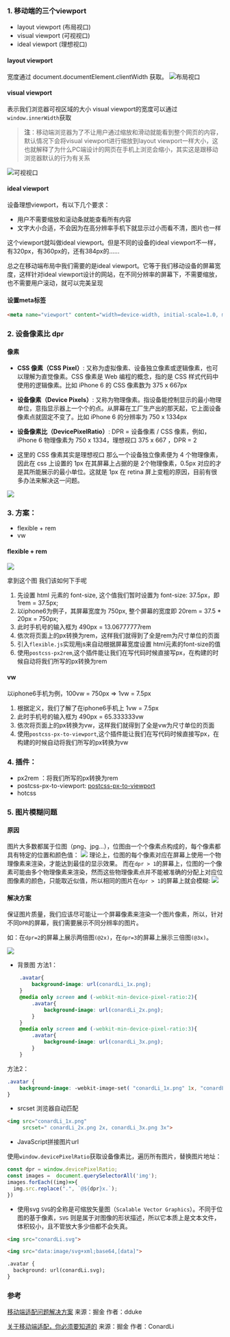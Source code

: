 ### 1. 移动端的三个viewport
- layout viewport (布局视口)
- visual viewport (可视视口)
- ideal viewport (理想视口)

#### layout viewport 

宽度通过 document.documentElement.clientWidth 获取。
![布局视口](https://user-gold-cdn.xitu.io/2018/8/11/16524b5fafb70b63?imageView2/0/w/1280/h/960/format/webp/ignore-error/1)

#### visual viewport
表示我们浏览器可视区域的大小
visual viewport的宽度可以通过`window.innerWidth`获取

>**注**：移动端浏览器为了不让用户通过缩放和滑动就能看到整个网页的内容，默认情况下会将visual viewport进行缩放到layout viewport一样大小，这也就解释了为什么PC端设计的网页在手机上浏览会缩小，其实这是跟移动浏览器默认的行为有关系

![可视视口](https://user-gold-cdn.xitu.io/2018/8/11/16524c63c293b725?imageView2/0/w/1280/h/960/format/webp/ignore-error/1)

#### ideal viewport
设备理想viewport，有以下几个要求：

- 用户不需要缩放和滚动条就能查看所有内容
- 文字大小合适，不会因为在高分辨率手机下就显示过小而看不清，图片也一样

这个viewport就叫做ideal viewport。但是不同的设备的ideal viewport不一样，有320px，有360px的，还有384px的......

总之在移动端布局中我们需要的是ideal viewport。它等于我们移动设备的屏幕宽度，这样针对ideal viewport设计的网站，在不同分辨率的屏幕下，不需要缩放，也不需要用户滚动，就可以完美呈现

#### 设置meta标签
```html
<meta name="viewport" content="width=device-width, initial-scale=1.0, maximum-scale=1.0, minimum-scale=1.0, user-scalable=0">

```



### 2. 设备像素比 dpr 

#### 像素
- **CSS 像素（CSS Pixel）**:
又称为虚拟像素、设备独立像素或逻辑像素，也可以理解为直觉像素。CSS 像素是 Web 编程的概念，指的是 CSS 样式代码中使用的逻辑像素。比如 iPhone 6 的 CSS 像素数为 375 x 667px

- **设备像素（Device Pixels）**:
又称为物理像素。指设备能控制显示的最小物理单位，意指显示器上一个个的点。从屏幕在工厂生产出的那天起，它上面设备像素点就固定不变了。比如 iPhone 6 的分辨率为 750 x 1334px

- **设备像素比（DevicePixelRatio）**:
DPR = 设备像素 / CSS 像素，例如，iPhone 6 物理像素为 750 x 1334，理想视口 375 x 667 ，DPR = 2

* 这里的 CSS 像素其实是理想视口
那么一个设备独立像素便为 4 个物理像素，因此在 css 上设置的 1px 在其屏幕上占据的是 2个物理像素，0.5px 对应的才是其所能展示的最小单位。这就是 1px 在 retina 屏上变粗的原因，目前有很多办法来解决这一问题。

![](https://user-gold-cdn.xitu.io/2018/12/10/1679612a0e09ccb3?imageView2/0/w/1280/h/960/format/webp/ignore-error/1)

### 3. 方案： 
- flexible + rem 
- vw

#### flexible + rem 
![](https://user-gold-cdn.xitu.io/2018/4/23/162f12a03cc6ebe9?imageView2/0/w/1280/h/960/format/webp/ignore-error/1)

拿到这个图 我们该如何下手呢

1. 先设置 html 元素的 font-size, 这个值我们暂时设置为 font-size: 37.5px，即1rem = 37.5px;
2. 以iphone6为例子，其屏幕宽度为 750px, 整个屏幕的宽度即 20rem = 37.5 * 20px = 750px;
3. 此时手机号的输入框为 490px = 13.06777777rem
4. 依次将页面上的px转换为rem，这样我们就得到了全是rem为尺寸单位的页面
5. 引入`flexible.js`实现用js来自动根据屏幕宽度设置 html元素的font-size的值
6. 使用`postcss-px2rem`,这个插件能让我们在写代码时候直接写px，在构建的时候自动将我们所写的px转换为rem

#### vw

以iphone6手机为例，100vw = 750px => 1vw = 7.5px

1. 根据定义，我们了解了在iphone6手机上 1vw = 7.5px
2. 此时手机号的输入框为 490px = 65.333333vw
3. 依次将页面上的px转换为vw，这样我们就得到了全是vw为尺寸单位的页面
4. 使用`postcss-px-to-viewport`,这个插件能让我们在写代码时候直接写px，在构建的时候自动将我们所写的px转换为vw

### 4. 插件：
- px2rem ：将我们所写的px转换为rem
- postcss-px-to-viewport: [postcss-px-to-viewport](https://github.com/evrone/postcss-px-to-viewport)
- hotcss 



### 5. 图片模糊问题

#### 原因
图片大多数都属于位图（png、jpg...），位图由一个个像素点构成的，每个像素都具有特定的位置和颜色值：
![](https://user-gold-cdn.xitu.io/2019/5/17/16ac3a67149783ae?imageView2/0/w/1280/h/960/format/webp/ignore-error/1)
理论上，位图的每个像素对应在屏幕上使用一个物理像素来渲染，才能达到最佳的显示效果。
而在`dpr > 1`的屏幕上，位图的一个像素可能由多个物理像素来渲染，然而这些物理像素点并不能被准确的分配上对应位图像素的颜色，只能取近似值，所以相同的图片在`dpr > 1`的屏幕上就会模糊:
![](https://user-gold-cdn.xitu.io/2019/5/17/16ac3a67167287de?imageView2/0/w/1280/h/960/format/webp/ignore-error/1)

#### 解决方案

保证图片质量，我们应该尽可能让一个屏幕像素来渲染一个图片像素，所以，针对不同`DPR`的屏幕，我们需要展示不同分辨率的图片。

如：在`dpr=2`的屏幕上展示两倍图`(@2x)`，在`dpr=3`的屏幕上展示三倍图`(@3x)`。

![](https://user-gold-cdn.xitu.io/2019/5/17/16ac3a675038a23c?imageslim)

- 背景图
方法1：
```css
    .avatar{
        background-image: url(conardLi_1x.png);
    }
    @media only screen and (-webkit-min-device-pixel-ratio:2){
        .avatar{
            background-image: url(conardLi_2x.png);
        }
    }
    @media only screen and (-webkit-min-device-pixel-ratio:3){
        .avatar{
            background-image: url(conardLi_3x.png);
        }
    }

```
方法2：
```css
.avatar {
    background-image: -webkit-image-set( "conardLi_1x.png" 1x, "conardLi_2x.png" 2x );
}

```
- srcset 浏览器自动匹配
```html
<img src="conardLi_1x.png"
     srcset=" conardLi_2x.png 2x, conardLi_3x.png 3x">

```
- JavaScript拼接图片url

使用`window.devicePixelRatio`获取设备像素比，遍历所有图片，替换图片地址：

```js
const dpr = window.devicePixelRatio;
const images =  document.querySelectorAll('img');
images.forEach((img)=>{
  img.src.replace(".", `@${dpr}x.`);
})

```
- 使用svg 
`SVG`的全称是可缩放矢量图（`Scalable Vector Graphics`）。不同于位图的基于像素，`SVG` 则是属于对图像的形状描述，所以它本质上是文本文件，体积较小，且不管放大多少倍都不会失真。

```html
<img src="conardLi.svg">

<img src="data:image/svg+xml;base64,[data]">

.avatar {
  background: url(conardLi.svg);
}

```

### 参考 

[移动端适配问题解决方案](https://juejin.im/post/5add7a44f265da0b886d05f8)
来源：掘金
作者：dduke

[关于移动端适配，你必须要知道的](https://juejin.im/post/5cddf289f265da038f77696c)
来源：掘金
作者：ConardLi